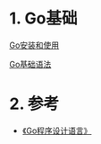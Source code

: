 # 1. Go基础

[Go安装和使用](Go安装和使用.md)

[Go基础语法](Go基础语法.md)



# 2. 参考

- [《Go程序设计语言》](https://book.douban.com/subject/27044219/)

